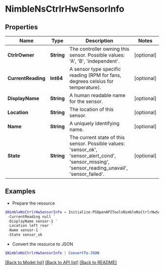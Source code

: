# NimbleNsCtrlrHwSensorInfo
## Properties

Name | Type | Description | Notes
------------ | ------------- | ------------- | -------------
**CtrlrOwner** | **String** | The controller owning this sensor. Possible values: &#39;A&#39;, &#39;B&#39;, &#39;independent&#39;. | [optional] 
**CurrentReading** | **Int64** | A sensor type specific reading (RPM for fans, degrees celsius for temperature). | [optional] 
**DisplayName** | **String** | A human readable name for the sensor. | [optional] 
**Location** | **String** | The location of this sensor. | [optional] 
**Name** | **String** | A uniquely identifying name. | [optional] 
**State** | **String** | The current state of this sensor. Possible values: &#39;sensor_ok&#39;, &#39;sensor_alert_cond&#39;, &#39;sensor_missing&#39;, &#39;sensor_reading_unavail&#39;, &#39;sensor_failed&#39;. | [optional] 

## Examples

- Prepare the resource
```powershell
$NimbleNsCtrlrHwSensorInfo = Initialize-PSOpenAPIToolsNimbleNsCtrlrHwSensorInfo  -CtrlrOwner independent `
 -CurrentReading null `
 -DisplayName sensor-1 `
 -Location left rear `
 -Name sensor-1 `
 -State sensor_ok
```

- Convert the resource to JSON
```powershell
$NimbleNsCtrlrHwSensorInfo | ConvertTo-JSON
```

[[Back to Model list]](../README.md#documentation-for-models) [[Back to API list]](../README.md#documentation-for-api-endpoints) [[Back to README]](../README.md)

